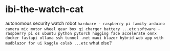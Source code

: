 # ibi-the-watch-cat
autonomous security watch robot
`
hardware -
raspberry pi family
arduino 
camera
mic
motor
wheel
gear box
qi charger
battery
...etc
`
`
software -
raspberry pi os
ubuntu
python
pytorch
hugging face accelerate
onnx
docker
fastapi
ollama
ssh tunnel
.net maui blazor hybrid web app with mudblazor for ui
kaggle
colab
...etc
`
what else?

